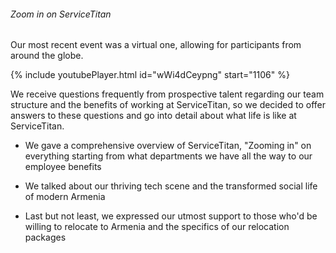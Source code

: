 <div class="legend">
  <h6 id="expand_3">Zoom in on ServiceTitan</h6>
</div>

Our most recent event was a virtual one, allowing for participants from around the globe.

{% include youtubePlayer.html id="wWi4dCeypng" start="1106" %}

We receive questions frequently from prospective talent regarding our team structure and the benefits of working at ServiceTitan, so we decided to offer answers to these questions and go into detail about what life is like at ServiceTitan.

<ul class="checkmark-list">
  <li>
    <p>We gave a comprehensive overview of ServiceTitan, "Zooming in" on everything starting from what departments we have all the way to our employee benefits</p>
  </li>
  <li>
    <p>We talked about our thriving tech scene and the transformed social life of modern Armenia</p>
  </li>
  <li>
    <p>Last but not least, we expressed our utmost support to those who'd be willing to relocate to Armenia and the specifics of our relocation packages</p>
  </li>
</ul>
